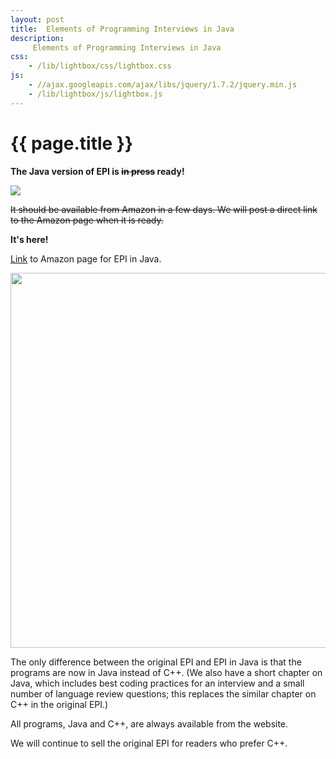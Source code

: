 ```yaml
---
layout: post
title:  Elements of Programming Interviews in Java
description:
     Elements of Programming Interviews in Java
css:
    - /lib/lightbox/css/lightbox.css
js:
    - //ajax.googleapis.com/ajax/libs/jquery/1.7.2/jquery.min.js
    - /lib/lightbox/js/lightbox.js
---
```


{{ page.title }}
================

<b>The Java version of EPI is <strike>in press</strike> ready!</b>

<img src="{{ site.url }}/img/epi-java-thumbnail.png"></img>

<strike>It should be available from Amazon in a few days.
We will post a direct link to the Amazon page when it is ready.</strike>

<b>It's here!</b><p>

<a href="http://www.amazon.com/Elements-Programming-Interviews-Java-Insiders/dp/1517435803/">Link</a> to Amazon page 
for EPI in Java.
<p>
<img src="{{ site.url }}/img/epi-java-amzn.png" width="600"></img>
<p>

The only difference between the original EPI and EPI in Java is that
the programs are now in Java instead of C++. (We also have a short chapter
on Java, which includes best coding practices for an interview and a small
number of language review questions; this replaces the similar chapter on C++
in the original EPI.)

All programs, Java and C++, are always available from the website.

We will continue to sell the original EPI for readers who prefer C++.
